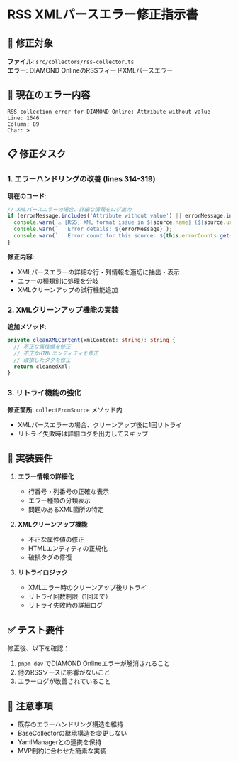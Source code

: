 # RSS XMLパースエラー修正指示書

## 🎯 修正対象
**ファイル**: `src/collectors/rss-collector.ts`  
**エラー**: DIAMOND OnlineのRSSフィードXMLパースエラー

## 🚨 現在のエラー内容
```
RSS collection error for DIAMOND Online: Attribute without value
Line: 1646
Column: 89
Char: >
```

## 📋 修正タスク

### 1. エラーハンドリングの改善 (lines 314-319)

**現在のコード**:
```typescript
// XMLパースエラーの場合、詳細な情報をログ出力
if (errorMessage.includes('Attribute without value') || errorMessage.includes('XML')) {
  console.warn(`⚠️ [RSS] XML format issue in ${source.name} (${source.url}). Skipping this source.`);
  console.warn(`   Error details: ${errorMessage}`);
  console.warn(`   Error count for this source: ${this.errorCounts.get(source.id)?.count || 0}`);
}
```

**修正内容**:
- XMLパースエラーの詳細な行・列情報を適切に抽出・表示
- エラーの種類別に処理を分岐
- XMLクリーンアップの試行機能追加

### 2. XMLクリーンアップ機能の実装

**追加メソッド**:
```typescript
private cleanXMLContent(xmlContent: string): string {
  // 不正な属性値を修正
  // 不正なHTMLエンティティを修正
  // 破損したタグを修正
  return cleanedXml;
}
```

### 3. リトライ機能の強化

**修正箇所**: `collectFromSource` メソッド内
- XMLパースエラーの場合、クリーンアップ後に1回リトライ
- リトライ失敗時は詳細ログを出力してスキップ

## 🔧 実装要件

1. **エラー情報の詳細化**
   - 行番号・列番号の正確な表示
   - エラー種類の分類表示
   - 問題のあるXML箇所の特定

2. **XMLクリーンアップ機能**
   - 不正な属性値の修正
   - HTMLエンティティの正規化
   - 破損タグの修復

3. **リトライロジック**
   - XMLエラー時のクリーンアップ後リトライ
   - リトライ回数制限（1回まで）
   - リトライ失敗時の詳細ログ

## ✅ テスト要件

修正後、以下を確認：
1. `pnpm dev` でDIAMOND Onlineエラーが解消されること
2. 他のRSSソースに影響がないこと
3. エラーログが改善されていること

## 🚫 注意事項

- 既存のエラーハンドリング構造を維持
- BaseCollectorの継承構造を変更しない
- YamlManagerとの連携を保持
- MVP制約に合わせた簡素な実装